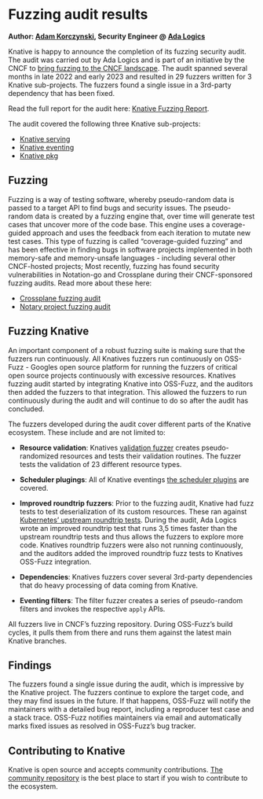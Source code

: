# Fuzzing audit results

**Author: [Adam Korczynski](https://twitter.com/AdamKorcz4), Security Engineer @ [Ada Logics](https://adalogics.com/)**

Knative is happy to announce the completion of its fuzzing security audit. The audit was carried out by Ada Logics and is part of an initiative by the CNCF to [bring fuzzing to the CNCF landscape](https://www.cncf.io/blog/2022/06/28/improving-security-by-fuzzing-the-cncf-landscape). The audit spanned several months in late 2022 and early 2023 and resulted in 29 fuzzers written for 3 Knative sub-projects. The fuzzers found a single issue in a 3rd-party dependency that has been fixed.

Read the full report for the audit here: [Knative Fuzzing Report](https://github.com/knative/docs/tree/main/reports/ADA-knative-fuzzing-audit-22-23.pdf).

The audit covered the following three Knative sub-projects:

- [Knative serving](https://github.com/knative/serving)
- [Knative eventing](https://github.com/knative/eventing)
- [Knative pkg](https://github.com/knative/pkg)

## Fuzzing

Fuzzing is a way of testing software, whereby pseudo-random data is passed to a target API to find bugs and security issues. The pseudo-random data is created by a fuzzing engine that, over time will generate test cases that uncover more of the code base. This engine uses a coverage-guided approach and uses the feedback from each iteration to mutate new test cases. This type of fuzzing is called “coverage-guided fuzzing” and has been effective in finding bugs in software projects implemented in both memory-safe and memory-unsafe languages - including several other CNCF-hosted projects; Most recently, fuzzing has found security vulnerabilities in Notation-go and Crossplane during their CNCF-sponsored fuzzing audits. Read more about these here:

- [Crossplane fuzzing audit](https://www.cncf.io/blog/2023/03/24/crossplane-completes-fuzzing-security-audit/)
- [Notary project fuzzing audit](https://www.cncf.io/blog/2023/03/21/the-notary-project-completes-fuzzing-security-audit/)

## Fuzzing Knative

An important component of a robust fuzzing suite is making sure that the fuzzers run continuously. All Knatives fuzzers run continuously on OSS-Fuzz - Googles open source platform for running the fuzzers of critical open source projects continuously with excessive resources. Knatives fuzzing audit started by integrating Knative into OSS-Fuzz, and the auditors then added the fuzzers to that integration. This allowed the fuzzers to run continuously during the audit and will continue to do so after the audit has concluded. 

The fuzzers developed during the audit cover different parts of the Knative ecosystem. These include and are not limited to:

- **Resource validation**: Knatives [validation fuzzer](https://github.com/cncf/cncf-fuzzing/blob/6547f868d30a08f0f9f7d835a84d09f66944bb96/projects/knative/fuzz_validation.go) creates pseudo-randomized resources and tests their validation routines. The fuzzer tests the validation of 23 different resource types.
- **Scheduler plugings**: All of Knative eventings [the scheduler plugins](https://github.com/knative/eventing/tree/main/pkg/scheduler/plugins/core) are covered. 
- **Improved roundtrip fuzzers**: Prior to the fuzzing audit, Knative had fuzz tests to test deserialization of its custom resources. These ran against [Kubernetes’ upstream roundtrip tests](https://github.com/kubernetes/kubernetes/blob/master/staging/src/k8s.io/apimachinery/pkg/api/apitesting/roundtrip/roundtrip.go). During the audit, Ada Logics wrote an improved roundtrip test that runs 3,5 times faster than the upstream roundtrip tests and thus allows the fuzzers to explore more code. Knatives roundtrip fuzzers were also not running continuously, and the auditors added the improved roundtrip fuzz tests to Knatives OSS-Fuzz integration.

- **Dependencies**: Knatives fuzzers cover several 3rd-party dependencies that do heavy processing of data coming from Knative.
- **Eventing filters**: The filter fuzzer creates a series of pseudo-random filters and invokes the respective `apply` APIs.

All fuzzers live in CNCF’s fuzzing repository. During OSS-Fuzz’s build cycles, it pulls them from there and runs them against the latest main Knative branches.

## Findings
The fuzzers found a single issue during the audit, which is impressive by the Knative project. The fuzzers continue to explore the target code, and they may find issues in the future. If that happens, OSS-Fuzz will notify the maintainers with a detailed bug report, including a reproducer test case and a stack trace. OSS-Fuzz notifies maintainers via email and automatically marks fixed issues as resolved in OSS-Fuzz’s bug tracker.

## Contributing to Knative
Knative is open source and accepts community contributions. [The community repository](https://github.com/knative/community) is the best place to start if you wish to contribute to the ecosystem. 
